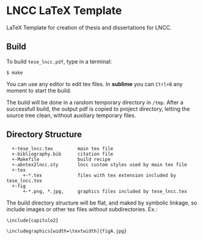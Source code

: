 # LNCC LaTeX Template

LaTeX Template for creation of thesis and dissertations for LNCC.

## Build

To build `tese_lncc.pdf`, type in a terminal:

`$ make`

You can use any editor to edit tex files. In **sublime** you can `Ctrl+B` any moment to start the build.

The build will be done in a random temporary directory in `/tmp`. After a successfull build, the output pdf is copied to project directory, letting the source tree clean, without auxiliary temporary files.

## Directory Structure

```
  +-tese_lncc.tex         main tex file
  +-bibliography.bib      citation file
  +-Makefile              build recipe
  +-abntex2lncc.sty       lncc custom styles used by main tex file
  +-tex
      +-*.tex             files with tex extension included by tese_lncc.tex
  +-fig
  	  +-*.png, *.jpg,     graphics files included by tese_lncc.tex
```

The build directory structure will be flat, and maked by symbolic linkage, so include images or other tex files without subdirectories. Ex.:

`\include{capitulo2}`

`\includegraphics[width=\textwidth]{figA.jpg}`
